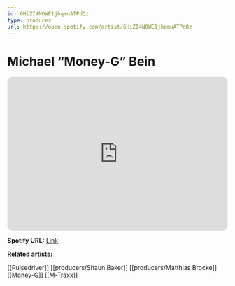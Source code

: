 ```yaml
---
id: 6HiZI4NOWE1jhqmuATPdQz
type: producer
url: https://open.spotify.com/artist/6HiZI4NOWE1jhqmuATPdQz
---
```

# Michael “Money-G” Bein

<iframe style="border-radius:12px" src="https://open.spotify.com/embed/artist/6HiZI4NOWE1jhqmuATPdQz" width="100%" height="352" frameBorder="0" allowfullscreen="" allow="autoplay; clipboard-write; encrypted-media; fullscreen; picture-in-picture" loading="lazy"></iframe>

**Spotify URL:** [Link](https://open.spotify.com/artist/6HiZI4NOWE1jhqmuATPdQz)

**Related artists:**

[[Pulsedriver]]
[[producers/Shaun Baker]]
[[producers/Matthias Brocke]]
[[Money-G]]
[[M-Traxx]]
